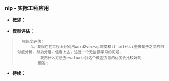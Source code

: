 ### nlp - 实际工程应用
- **概述：**
>
>
>
>
>
>
>
>
>
>
>
>
>
>
>

- **模型评估：**
>       相似度评估：
>           1、我现在在工程上分别用word2vec+ap聚类和tf-idf+lsi去做句子之间的相似度分析，然后分组，但看上去，这是一个无监督学习的问题，
>               我用什么方法去evaluate我这个模型方法的优劣会比较好呢
>              回答：
>
>
>
>
>
>

- **待续：**
>
>
>
>
>
>
>
>
>
>
>

